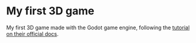 # My first 3D game

My first 3D game made with the Godot game engine, following the [tutorial on their official docs](https://docs.godotengine.org/en/stable/getting_started/first_3d_game/index.html).